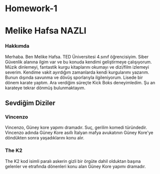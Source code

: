 # Homework-1
<!DOCTYPE html>
<html lang="tr">
   <head>
    <meta charset="UTF-8" />
   </head>
   <body>
<h1>Melike Hafsa NAZLI</h1>
<h3>Hakkımda</h3>
<p> Merhaba. Ben Melike Hafsa. TED Üniversitesi 4.sınıf öğrencisiyim. Siber Güvenlik alanına ilgim var ve bu konuda kendimi geliştirmeye çalışıyorum.
Müzik dinlemeyi, fantastik kurgu kitaplarını okumayı ve dizi/film izlemeyi severim. Kendime vakit ayırdığım zamanlarda kendi kurgularımı yazarım.
Bunun dışında savunma ve dövüş sporlarıyla ilgileniyorum. Lisede bir dönem karate yaptım. Ara verdiğim süreçte Kick Boks deneyimledim. Şu an karateye tekrar dönmüş 
bulunmaktayım.
</p>

<h2>Sevdiğim Diziler</h2>
<h3>Vincenzo</h3>
<p>
Vincenzo, Güney kore yapımı dramadır. Suç, gerilim komedi türündedir. Vincenzo adında
Güney Kore asıllı İtalyan mafya avukatının Güney Kore'ye döndükten sonra yaşadıklarını konu alır.

</p>

<h3>The K2</h3>
<p> 
    The K2 kod isimli paralı askerin gizli bir örgüte dahil olduktan başına gelenler ve etrafında dönenleri
    konu alan Güney Kore yapımı dramadır.
</p>

   </body>
</html>
